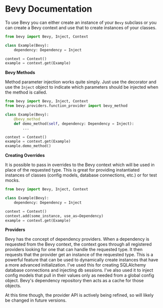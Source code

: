 # Bevy Documentation
To use Bevy you can either create an instance of your `Bevy` subclass or you can create a Bevy context and use that to create instances of your classes.
```python
from bevy import Bevy, Inject, Context

class Example(Bevy):
    dependency: Dependency = Inject

context = Context()
example = context.get(Example)
```

**Bevy Methods**

Method parameter injection works quite simply. Just use the decorator and use the `Inject` object to indicate which parameters should be injected when the method is called.
```python
from bevy import Bevy, Inject, Context
from bevy.providers.function_provider import bevy_method

class Example(Bevy):
    @bevy_method
    def demo_method(self, dependency: Dependency = Inject):
        ...

context = Context()
example = context.get(Example)
example.demo_method()
```

**Creating Overrides**

It is possible to pass in overrides to the Bevy context which will be used in place of the requested type. This is great for providing instantiated instances of classes (config models, database connections, etc.) or for test mocks.
```python
from bevy import Bevy, Inject, Context

class Example(Bevy):
    dependency: Dependency = Inject

context = Context()
context.add(some_instance, use_as=Dependency)
example = context.get(Example)
```

**Providers**

Bevy has the concept of dependency providers. When a dependency is requested from the Bevy context, the context goes through all registered providers looking for one that can handle the requested type. It then requests that the provider get an instance of the requested type. This is a powerful feature that can be used to dynamically create instances that have a more advanced initialization. I've used this for creating SQLAlchemy database connections and injecting db sessions. I've also used it to inject config models that pull in their values only as needed from a global config object. Bevy's dependency repository then acts as a cache for those objects. 

At this time though, the provider API is actively being refined, so will likely be changed in future versions.
